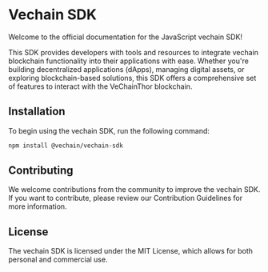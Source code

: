 # Vechain SDK

Welcome to the official documentation for the JavaScript vechain SDK!

This SDK provides developers with tools and resources to integrate vechain blockchain functionality into their applications with ease. Whether you're building decentralized applications (dApps), managing digital assets, or exploring blockchain-based solutions, this SDK offers a comprehensive set of features to interact with the VeChainThor blockchain.

## Installation

To begin using the vechain SDK, run the following command:

``` bash
npm install @vechain/vechain-sdk
```

## Contributing

We welcome contributions from the community to improve the vechain SDK. If you want to contribute, please review our Contribution Guidelines for more information.

## License

The vechain SDK is licensed under the MIT License, which allows for both personal and commercial use.